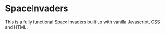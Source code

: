 # SpaceInvaders
This is a fully functional Space Invaders built up with vanilla Javascript, CSS and HTML. 
